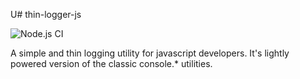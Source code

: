 U# thin-logger-js

![Node.js CI](https://github.com/vitorz/thin-logger-js/workflows/Node.js%20CI/badge.svg)

A simple and thin logging utility for javascript developers.
It's lightly powered version of the classic console.* utilities.

